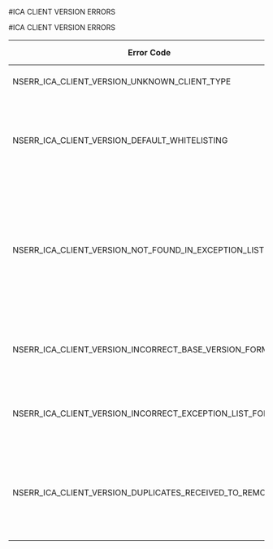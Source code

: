 #ICA CLIENT VERSION ERRORS

#ICA CLIENT VERSION ERRORS



<table><thead><tr><th>Error Code</th><th>Error Code(Decimal)</th><th>Error Code(Hex)</th><th>Error Message</th></tr></thead><tbody><tr><td>NSERR_ICA_CLIENT_VERSION_UNKNOWN_CLIENT_TYPE</td><td>3536</td><td>0xdd0</td><td>Unknown ICA client type.</td><tr><tr><td>NSERR_ICA_CLIENT_VERSION_DEFAULT_WHITELISTING</td><td>3537</td><td>0xdd1</td><td>Failed to initialize the ICA whitelist: Switched to default static ICA whitelisting</td><tr><tr><td>NSERR_ICA_CLIENT_VERSION_NOT_FOUND_IN_EXCEPTION_LIST</td><td>3538</td><td>0xdd2</td><td>The ICA client version you are requesting to remove from the exception list is not present in the exception list.</td><tr><tr><td>NSERR_ICA_CLIENT_VERSION_INCORRECT_BASE_VERSION_FORMAT</td><td>3539</td><td>0xdd3</td><td>Invalid format for the ICA client base version entered.</td><tr><tr><td>NSERR_ICA_CLIENT_VERSION_INCORRECT_EXCEPTION_LIST_FORMAT</td><td>3540</td><td>0xdd4</td><td>Invalid format for the ICA exception list entered.</td><tr><tr><td>NSERR_ICA_CLIENT_VERSION_DUPLICATES_RECEIVED_TO_REMOVE</td><td>3541</td><td>0xdd5</td><td>Two or more of the same client versions entered in the ICA exception list.</td><tr></tbody></table>

